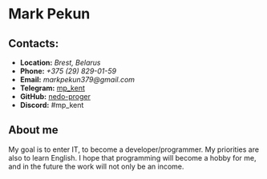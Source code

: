 # Mark Pekun

## Contacts:

- **Location:** _Brest, Belarus_
- **Phone:** _+375 (29) 829-01-59_
- **Email:** _markpekun379&#64;gmail&#46;com_
- **Telegram:** [mp_kent](https://t.me/mp_kent "Write me")
- **GitHub:** [nedo-proger](https://github.com/nedo-proger)
- **Discord:** #mp_kent

## About me

My goal is to enter IT, to become a developer/programmer. My priorities are also to learn English. I hope that programming will become a hobby for me, and in the future the work will not only be an income.
